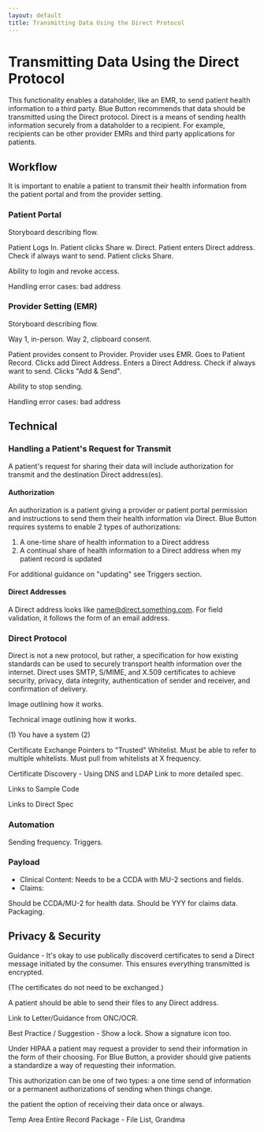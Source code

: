 ```yaml
---
layout: default
title: Transmitting Data Using the Direct Protocol
---
```


# Transmitting Data Using the Direct Protocol

This functionality enables a dataholder, like an EMR, to send patient health information to a third party. Blue Button recommends that data should be transmitted using the Direct protocol. Direct is a means of sending health information securely from a dataholder to a recipient. For example, recipients can be other provider EMRs and third party applications for patients.

## Workflow

It is important to enable a patient to transmit their health information from the patient portal and from the provider setting.

### Patient Portal

Storyboard describing flow.

Patient Logs In. Patient clicks Share w. Direct. Patient enters Direct address. Check if always want to send. Patient clicks Share.

Ability to login and revoke access.

Handling error cases: bad address

### Provider Setting (EMR)

Storyboard describing flow.

Way 1, in-person.
Way 2, clipboard consent.

Patient provides consent to Provider. Provider uses EMR. Goes to Patient Record. Clicks add Direct Address. Enters a Direct Address. Check if always want to send. Clicks "Add & Send".

Ability to stop sending.

Handling error cases: bad address

## Technical

### Handling a Patient's Request for Transmit

A patient's request for sharing their data will include authorization for transmit and the destination Direct address(es).

#### Authorization

An authorization is a patient giving a provider or patient portal permission and instructions to send them their health information via Direct. Blue Button requires systems to enable 2 types of authorizations:

1. A one-time share of health information to a Direct address
2. A continual share of health information to a Direct address when my patient record is updated

For additional guidance on "updating" see Triggers section.

#### Direct Addresses

A Direct address looks like name@direct.something.com. For field validation, it follows the form of an email address.

### Direct Protocol

Direct is not a new protocol, but rather, a specification for how existing standards can be used to securely transport health information over the internet. Direct uses SMTP, S/MIME, and X.509 certificates to achieve security, privacy, data integrity, authentication of sender and receiver, and confirmation of delivery.

Image outlining how it works.

Technical image outlining how it works.

(1) You have a system
(2) 



Certificate Exchange
Pointers to "Trusted" Whitelist.
Must be able to refer to multiple whitelists.
Must pull from whitelists at X frequency.

Certificate Discovery - Using DNS and LDAP
Link to more detailed spec.

Links to Sample Code

Links to Direct Spec

### Automation

Sending frequency. Triggers.

### Payload

- Clinical Content: Needs to be a CCDA with MU-2 sections and fields.
- Claims: 

Should be CCDA/MU-2 for health data. Should be YYY for claims data. Packaging.

## Privacy & Security

Guidance - It's okay to use publically discoverd certificates to send a Direct message initiated by the consumer. This ensures everything transmitted is encrypted. 

(The certificates do not need to be exchanged.)

A patient should be able to send their files to any Direct address.

Link to Letter/Guidance from ONC/OCR.

Best Practice / Suggestion - Show a lock. Show a signature icon too.

Under HIPAA a patient may request a provider to send their information in the form of their choosing. For Blue Button, a provider should give patients a standardize a way of requesting their information.

This authorization can be one of two types: a one time send of information or a permanent authorizations of sending when things change.

the patient the option of receiving their data once or always.


Temp Area
Entire Record
Package - File List, Grandma